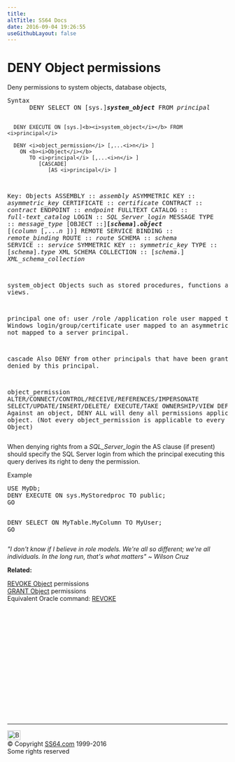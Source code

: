 ```yaml
---
title:
altTitle: SS64 Docs
date: 2016-09-04 19:26:55
useGithubLayout: false
---
```

<!-- #BeginLibraryItem "/Library/head_sql.lbi" --><!-- #EndLibraryItem --><h1>DENY Object permissions</h1>
<p>Deny permissions to system objects, database objects, </p>
<pre>Syntax
      DENY SELECT ON [sys.]<b><i>system_object</i></b> FROM <i>principal</i>

      DENY EXECUTE ON [sys.]<b><i>system_object</i></b> FROM <i>principal</i>

      DENY <i>object_permission</i> [,...<i>n</i> ] 
        ON <b><i>Object</i></b>
           TO <i>principal</i> [,...<i>n</i> ]
              [CASCADE]
                 [AS <i>principal</i> ]

Key:
   Objects
          ASSEMBLY :: <i>assembly</i>
          ASYMMETRIC KEY :: <i>asymmetric_key</i>
          CERTIFICATE :: <i>certificate</i>
          CONTRACT :: <i>contract</i>
          ENDPOINT :: <i>endpoint</i>
          FULLTEXT CATALOG :: <i>full-text_catalog</i>
          LOGIN :: <i>SQL_Server_login</i>
          MESSAGE TYPE :: <i>message_type</i>
          [OBJECT ::]<b>[<i>schema</i>].<i>object</i></b> [(<i>column </i>[,...<i>n</i> ])]
          REMOTE SERVICE BINDING :: <i>remote_binding</i>
          ROUTE :: <i>route</i>
          SCHEMA :: <i>schema</i> 
          SERVICE :: <i>service</i>
          SYMMETRIC KEY :: <i>symmetric_key</i> 
          TYPE :: [<i>schema</i>].<i>type</i> 
          XML SCHEMA COLLECTION :: [<i>schema</i>.] <i>XML_schema_collection</i>

   system_object  Objects such as stored procedures, functions and views.

   principal   one of: 
                user /role /application role
                user mapped to a Windows login/group/certificate
                user mapped to an asymmetric key
                user not mapped to a server principal.

   cascade      Also DENY from other principals that have been
                granted or denied by this principal.

   object_permission
                ALTER/CONNECT/CONTROL/RECEIVE/REFERENCES/IMPERSONATE
                SELECT/UPDATE/INSERT/DELETE/
                EXECUTE/TAKE OWNERSHIP/VIEW DEFINITION
                ALL Against an object, DENY ALL will deny all permissions applicable to the object.
                (Not every object_permission is applicable to every type of Object)
</pre>
<p>When denying rights from a <i>SQL_Server_login</i> the  AS clause (if present) should specify the SQL Server login from which the principal executing this query derives its right to deny the permission.</p>

<p>Example</p>
<pre>USE MyDb;
DENY EXECUTE ON sys.MyStoredproc TO public;<br>GO

DENY SELECT ON MyTable.MyColumn TO MyUser;<br>GO</pre>
<p class="quote"><i>"I don't know if I believe in role models. We're all so different; we're all individuals. In the long run, that's what matters" ~ Wilson Cruz</i></p>
<p><b>Related:</b></p>
<p><a href="revoke.html">REVOKE Object</a> permissions<br>
  <a href="grant.html">GRANT Object</a> permissions  <br>
Equivalent Oracle command: <a href="../ora/revoke.html">REVOKE</a></p><!-- #BeginLibraryItem "/Library/foot_sql.lbi" --><p>
<!-- ss64-sql -->
<ins class="adsbygoogle" style="display:inline-block;width:300px;height:250px" data-ad-client="ca-pub-6140977852749469" data-ad-slot="6953563613"></ins>
<script>
(adsbygoogle = window.adsbygoogle || []).push({});
</script></p>
<hr>
<div id="bl" class="footer"><a href="deny.html#"><img src="../images/top.png" width="30" height="22" alt="Back to the Top"></a></div>
<div id="br" class="footer, tagline">© Copyright <a href="../index.html">SS64.com</a> 1999-2016<br>
Some rights reserved</div><!-- #EndLibraryItem -->

